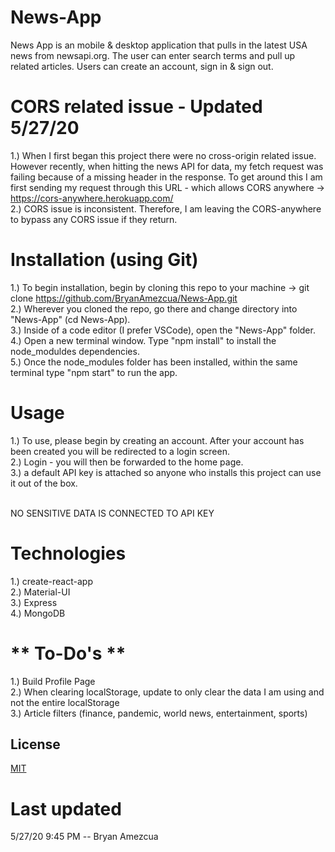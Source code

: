 # News-App
News App is an mobile & desktop application that pulls in the latest USA news from newsapi.org. The user can enter search terms and pull up related articles.
Users can create an account, sign in & sign out.

# CORS related issue - Updated 5/27/20
1.) When I first began this project there were no cross-origin related issue. However recently, when hitting the news API for data, my fetch request was failing because of a missing header in the response. To get around this I am first sending my request through this URL - which allows CORS anywhere -> https://cors-anywhere.herokuapp.com/ <br />
2.) CORS issue is inconsistent. Therefore, I am leaving the CORS-anywhere to bypass any CORS issue if they return.

# Installation (using Git)
1.) To begin installation, begin by cloning this repo to your machine -> git clone https://github.com/BryanAmezcua/News-App.git <br />
2.) Wherever you cloned the repo, go there and change directory into "News-App" (cd News-App). <br />
3.) Inside of a code editor (I prefer VSCode), open the "News-App" folder. <br />
4.) Open a new terminal window. Type "npm install" to install the node_moduldes dependencies. <br />
5.) Once the node_modules folder has been installed, within the same terminal type "npm start" to run the app. <br />

# Usage
1.) To use, please begin by creating an account. After your account has been created you will be redirected to a login screen. <br />
2.) Login - you will then be forwarded to the home page. <br />
3.) a default API key is attached so anyone who installs this project can use it out of the box. <br />

<br/> NO SENSITIVE DATA IS CONNECTED TO API KEY<br/>

# Technologies
1.) create-react-app <br />
2.) Material-UI <br />
3.) Express <br />
4.) MongoDB <br />

# ** To-Do's **
1.) Build Profile Page <br />
2.) When clearing localStorage, update to only clear the data I am using and not the entire localStorage <br />
3.) Article filters (finance, pandemic, world news, entertainment, sports) <br />

## License
[MIT](https://choosealicense.com/licenses/mit/)

# Last updated
5/27/20 9:45 PM -- Bryan Amezcua